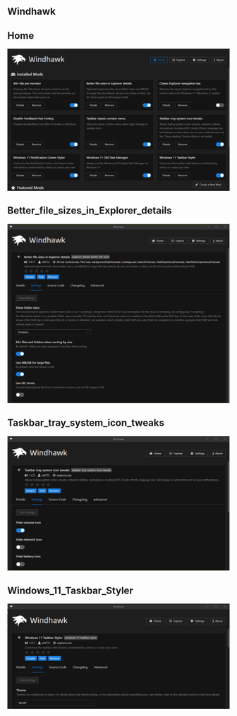 ## Windhawk

## Home
![Home](https://raw.githubusercontent.com/dillacorn/win-glaze-dots/refs/heads/main/ScreenShots_For_Guides/windhawk/Home.png)
## Better_file_sizes_in_Explorer_details
![Better_file_sizes_in_Explorer_details](https://raw.githubusercontent.com/dillacorn/win-glaze-dots/refs/heads/main/ScreenShots_For_Guides/windhawk/Better_file_sizes_in_Explorer_details.png)
## Taskbar_tray_system_icon_tweaks
![Taskbar_tray_system_icon_tweaks](https://raw.githubusercontent.com/dillacorn/win-glaze-dots/refs/heads/main/ScreenShots_For_Guides/windhawk/Taskbar_tray_system_icon_tweaks.png)
## Windows_11_Taskbar_Styler
![Windows_11_Taskbar_Styler](https://raw.githubusercontent.com/dillacorn/win-glaze-dots/refs/heads/main/ScreenShots_For_Guides/windhawk/Windows_11_Taskbar_Styler.png)
